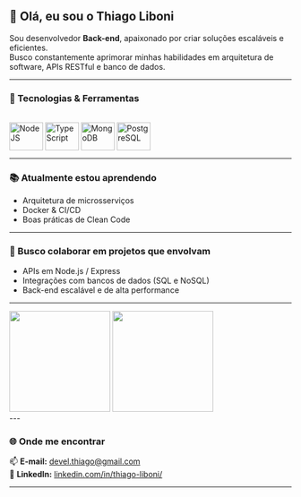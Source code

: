 ## 👋 Olá, eu sou o Thiago Liboni

Sou desenvolvedor **Back-end**, apaixonado por criar soluções escaláveis e eficientes.  
Busco constantemente aprimorar minhas habilidades em arquitetura de software, APIs RESTful e banco de dados.

---

### 🚀 Tecnologias & Ferramentas

<div style="display: inline_block"><br/>
  <img  align="center" alt="NodeJS" height="50" width="60" src="https://github.com/user-attachments/assets/5338ac60-59dd-423c-8746-71ca17974617" />
  <img align="center" alt="TypeScript" height="50" width="60" src="https://cdn.jsdelivr.net/gh/devicons/devicon/icons/typescript/typescript-original.svg" />
  <img align="center" alt="MongoDB" height="50" width="60" src="https://cdn.jsdelivr.net/gh/devicons/devicon/icons/mongodb/mongodb-original.svg" />
  <img align="center" alt="PostgreSQL" height="50" width="60" src="https://cdn.jsdelivr.net/gh/devicons/devicon/icons/postgresql/postgresql-original.svg" />
</div>

---

### 📚 Atualmente estou aprendendo

- Arquitetura de microsserviços   
- Docker & CI/CD  
- Boas práticas de Clean Code

---

### 🤝 Busco colaborar em projetos que envolvam

- APIs em Node.js / Express  
- Integrações com bancos de dados (SQL e NoSQL)  
- Back-end escalável e de alta performance  

---

<div>
  <img height="180em" src="https://github-readme-stats.vercel.app/api/top-langs/?username=ThiagoLiboni&theme=dark&show_icons=true&hide_border=false&layout=compact"/>
  <img height="180em" src="https://github-readme-stats.vercel.app/api?username=ThiagoLiboni&theme=dark&show_icons=true&hide_border=false&count_private=true"/>
</div>
---

### 🌐 Onde me encontrar
📫 **E-mail:** [devel.thiago@gmail.com](devel.thiago@gmail.com)  
💼 **LinkedIn:** [linkedin.com/in/thiago-liboni/](https://www.linkedin.com/in/thiago-liboni/)

---
